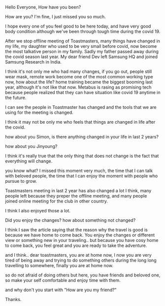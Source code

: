 Hello Everyone, How have you been?

How are you? I'm fine, I just missed you so much. 

I hope every one of you feel good to be here today, and have very good body condition although we've been through tough time during the covid 19.

After we stop offline meeting of Toastmasters, many things have changed in my life, my daughter who used to be very small before covid, now become the most talkative person in my family. Sadly my father passed away during the covid season last year. My dear friend Dev left Samsung HQ and joined Samsung Research in India.

I think it's not only me who had many changes, if you go out, people still wear mask, remote work become one of the most common working type now, how about the life? home training became the biggest booming last year, although it's not like that now. Metabus is rasing as promising tech because people realized that they can have situation like covid 19 anytime in the future. 

I can see the people in Toastmaster has changed and the tools that we are using for the meeting is changed.

I think it may not be only me who feels that things are changed in life after the covid.

how about you Simon, is there anything changed in your life in last 2 years?

how about you Jinyoung?

I think it's really true that the only thing that does not change is the fact that everything will change.

you know what? I missed this moment very much, the time that I can talk with beloved people, the time that I can enjoy the moment with people who pursue to grow.

Toastmasters meeting in last 2 year has also changed a lot I think, many people left because they preper the offline meeting, and many people joined online meeting for the club in other country. 

I think I also enjoyed those a lot. 

Did you enjoy the changes? how about something not changed?

I think I saw the article saying that the reason why the travel is good is because we have home to come back. You enjoy the changes or different view or something new in your traveling.. but because you have cosy home to come back, you feel great and you are ready to take the adventure.

and I think.. dear toastmasters, you are at home now, I now you are very tired of being away and trying to do something others during the long long travelling to somewhere, finally you are at home now.

so do not afraid of doing others but here, you have friends and beloved one, so make your self comfortable and enjoy time with them.

and why don't you start with "How are you my friend?"

Thanks.


